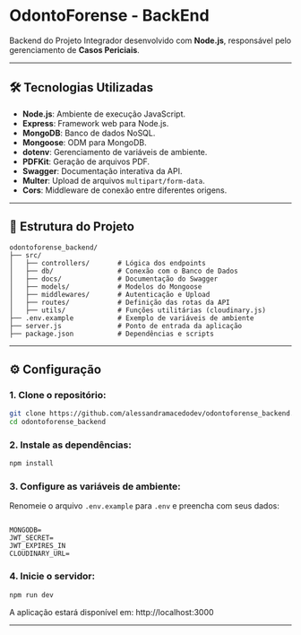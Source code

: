 # OdontoForense - BackEnd

Backend do Projeto Integrador desenvolvido com **Node.js**, responsável pelo gerenciamento de **Casos Periciais**.

---

## 🛠️ Tecnologias Utilizadas

- **Node.js**: Ambiente de execução JavaScript.
- **Express**: Framework web para Node.js.
- **MongoDB**: Banco de dados NoSQL.
- **Mongoose**: ODM para MongoDB.
- **dotenv**: Gerenciamento de variáveis de ambiente.
- **PDFKit**: Geração de arquivos PDF.
- **Swagger**: Documentação interativa da API.
- **Multer**: Upload de arquivos `multipart/form-data`.
- **Cors**: Middleware de conexão entre diferentes origens.

---

## 📁 Estrutura do Projeto

```
odontoforense_backend/
├── src/
│   ├── controllers/       # Lógica dos endpoints
│   ├── db/                # Conexão com o Banco de Dados
│   ├── docs/              # Documentação do Swagger
│   ├── models/            # Modelos do Mongoose
│   ├── middlewares/       # Autenticação e Upload
│   ├── routes/            # Definição das rotas da API
│   ├── utils/             # Funções utilitárias (cloudinary.js)
├── .env.example           # Exemplo de variáveis de ambiente
├── server.js              # Ponto de entrada da aplicação
├── package.json           # Dependências e scripts
```

---

## ⚙️ Configuração

### 1. Clone o repositório:

```bash
git clone https://github.com/alessandramacedodev/odontoforense_backend.git
cd odontoforense_backend
```

### 2. Instale as dependências:

```bash
npm install
```

### 3. Configure as variáveis de ambiente:

Renomeie o arquivo `.env.example` para `.env` e preencha com seus dados:

```env

MONGODB= 
JWT_SECRET= 
JWT_EXPIRES_IN 
CLOUDINARY_URL=
```

### 4. Inicie o servidor:

```bash
npm run dev
```

A aplicação estará disponível em: http://localhost:3000

---

